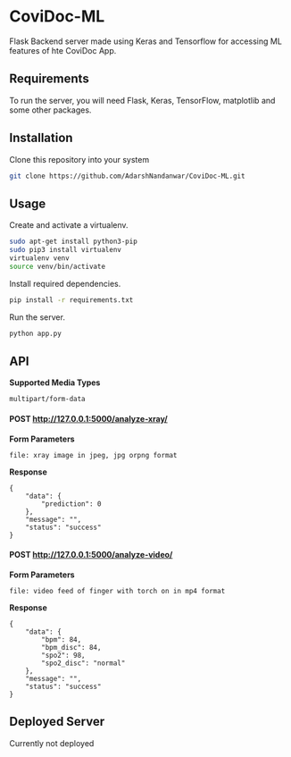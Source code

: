# CoviDoc-ML
Flask Backend server made using Keras and Tensorflow for accessing ML features of hte CoviDoc App.
## Requirements
To run the server, you will need Flask, Keras, TensorFlow, matplotlib and some other packages.
## Installation
Clone this repository into your system
```bash
git clone https://github.com/AdarshNandanwar/CoviDoc-ML.git
```
## Usage
Create and activate a virtualenv.
```bash
sudo apt-get install python3-pip
sudo pip3 install virtualenv 
virtualenv venv 
source venv/bin/activate
```
Install required dependencies.
```bash
pip install -r requirements.txt
```
Run the server.
```bash
python app.py
```
## API
**Supported Media Types**
```
multipart/form-data
```
#### POST http://127.0.0.1:5000/analyze-xray/
**Form Parameters**
```
file: xray image in jpeg, jpg orpng format
```
**Response**
```
{
    "data": {
        "prediction": 0
    },
    "message": "",
    "status": "success"
}
```
#### POST http://127.0.0.1:5000/analyze-video/
**Form Parameters**
```
file: video feed of finger with torch on in mp4 format
```
**Response**
```
{
    "data": {
        "bpm": 84,
        "bpm_disc": 84,
        "spo2": 98,
        "spo2_disc": "normal"
    },
    "message": "",
    "status": "success"
}
```
## Deployed Server
Currently not deployed
